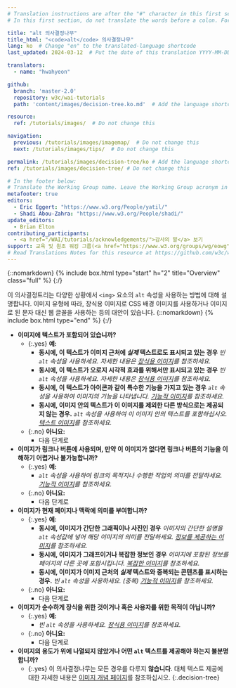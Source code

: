 ```yaml
---
# Translation instructions are after the "#" character in this first section. They are comments that do not show up in the web page. You do not need to translate the instructions after "#".
# In this first section, do not translate the words before a colon. For example, do not translate "title:". Do translate the text after "title:".

title: "alt 의사결정나무"
title_html: "<code>alt</code> 의사결정나무"
lang: ko  # Change "en" to the translated-language shortcode
last_updated: 2024-03-12  # Put the date of this translation YYYY-MM-DD (with month in the middle)

translators:
  - name: "hwahyeon"

github:
  branch: 'master-2.0'
  repository: w3c/wai-tutorials
  path: 'content/images/decision-tree.ko.md'  # Add the language shortcode to the middle of the filename, for example: content/index.fr.md

resource:
  ref: /tutorials/images/  # Do not change this

navigation:
  previous: /tutorials/images/imagemap/  # Do not change this
  next: /tutorials/images/tips/  # Do not change this

permalink: /tutorials/images/decision-tree/ko # Add the language shortcode to the end, with no slash at end, for example: /link/to/page/fr
ref: /tutorials/images/decision-tree/ # Do not change this

# In the footer below:
# Translate the Working Group name. Leave the Working Group acronym in English.
metafooter: true
editors:
  - Eric Eggert: "https://www.w3.org/People/yatil/"
  - Shadi Abou-Zahra: "https://www.w3.org/People/shadi/"
update_editors:
  - Brian Elton
contributing_participants:
  - <a href="/WAI/tutorials/acknowledgements/">감사의 말</a> 보기
support: 교육 및 원조 워킹 그룹(<a href="https://www.w3.org/groups/wg/eowg">EOWG</a>)에 의해 개발되었습니다.<a href="https://www.w3.org/WAI/ACT/">WAI-ACT 프로젝트</a>의 지원을 받아 개발되었으며, <strong>유럽 위원회 <abbr title="Information Society Technologies">IST</abbr> 프로그램</strong>이 공동 자금을 지원합니다.
# Read Translations Notes for this resource at https://github.com/w3c/wai-tutorials#readme
---
```


{::nomarkdown}
{% include box.html type="start" h="2" title="Overview" class="full" %}
{:/}

이 의사결정트리는 다양한 상황에서 `<img>` 요소의 `alt` 속성을 사용하는 방법에 대해 설명합니다. 이미지 유형에 따라, 장식용 이미지로 CSS 배경 이미지를 사용하거나 이미지로 된 문자 대신 웹 글꼴을 사용하는 등의 대안이 있습니다.
{::nomarkdown}
{% include box.html type="end" %}
{:/}

- **이미지에 텍스트가 포함되어 있습니까?**
  - {:.yes} **예:**
    -   **동시에, 이 텍스트가 이미지 근처에 *실제* 텍스트로도 표시되고 있는 경우**
      _빈 `alt` 속성을 사용하세요. 자세한 내용은 [장식용 이미지](/tutorials/images/decorative/)를 참조하세요._
    -   **동시에, 이 텍스트가 오로지 시각적 효과를 위해서만 표시되고 있는 경우**
      _빈 `alt` 속성을 사용하세요. 자세한 내용은 [장식용 이미지](/tutorials/images/decorative/)를 참조하세요._
    -   **동시에, 이 텍스트가 아이콘과 같이 특수한 기능을 가지고 있는 경우**
      _`alt` 속성을 사용하여 이미지의 기능을 나타냅니다. [기능적 이미지](/tutorials/images/functional/)를 참조하세요._
    -   **동시에, 이미지 안의 텍스트가 이 이미지를 제외한 다른 방식으로는 제공되지 않는 경우.** _`alt` 속성을 사용하여 이 이미지 안의 텍스트를 포함하십시오. [텍스트 이미지](/tutorials/images/textual/#styled-text-decorative-effect)를 참조하세요._
  - {:.no} **아니요:**
    - 다음 단계로
- **이미지가 링크나 버튼에 사용되며, 만약 이 이미지가 없다면 링크나 버튼의 기능을 이해하기 어렵거나 불가능합니까?**
  - {:.yes} **예:**
    - _`alt` 속성을 사용하여 링크의 목적지나 수행한 작업의 의미를 전달하세요. [기능적 이미지](/tutorials/images/functional/)를 참조하세요._
  - {:.no} **아니요:**
    - 다음 단계로
- **이미지가 현재 페이지나 맥락에 의미를 부여합니까?**
  - {:.yes} **예:**
    - **동시에, 이미지가 간단한 그래픽이나 사진인 경우**
      _이미지의 간단한 설명을 `alt` 속성값에 넣어 해당 이미지의 의미를 전달하세요. [정보를 제공하는 이미지](/tutorials/images/informative/)를 참조하세요._
    - **동시에, 이미지가 그래프이거나 복잡한 정보인 경우**
      _이미지에 포함된 정보를 페이지의 다른 곳에 포함시킵니다. [복잡한 이미지](/tutorials/images/complex/)를 참조하세요._
    - **동시에, 이미지가 이미지 근처의 *실제* 텍스트와 중복되는 콘텐츠를 표시하는 경우.**
      _빈 `alt` 속성을 사용하세요. (중복) [기능적 이미지](/tutorials/images/functional/#logo-image-within-link-text)를 참조하세요._
  - {:.no} **아니요:**
    - 다음 단계로
- **이미지가 순수하게 장식을 위한 것이거나 혹은 사용자를 위한 목적이 아닙니까?**
  - {:.yes} **예:**
    - _빈 `alt` 속성을 사용하세요. [장식용 이미지](/tutorials/images/decorative/)를 참조하세요._
  - {:.no} **아니요:**
    - 다음 단계로
- **이미지의 용도가 위에 나열되지 않았거나 어떤 `alt` 텍스트를 제공해야 하는지 불분명합니까?**
  - {:.yes} 이 의사결정나무는 모든 경우를 다루지 **않습니다**. 대체 텍스트 제공에 대한 자세한 내용은 [이미지 개념 페이지](/tutorials/images/)를 참조하십시오.
{:.decision-tree}
